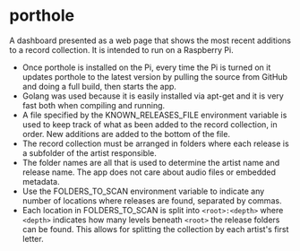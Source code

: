 # porthole

A dashboard presented as a web page that shows the most recent additions to a record collection. It is intended to run on a Raspberry Pi.

* Once porthole is installed on the Pi, every time the Pi is turned on it updates porthole to the latest version by pulling the source from GitHub and doing a full build, then starts the app.
* Golang was used because it is easily installed via apt-get and it is very fast both when compiling and running.
* A file specified by the KNOWN_RELEASES_FILE environment variable is used to keep track of what as been added to the record collection, in order. New additions are added to the bottom of the file.
* The record collection must be arranged in folders where each release is a subfolder of the artist responsible.
* The folder names are all that is used to determine the artist name and release name. The app does not care about audio files or embedded metadata.
* Use the FOLDERS_TO_SCAN environment variable to indicate any number of locations where releases are found, separated by commas.
* Each location in FOLDERS_TO_SCAN is split into `<root>:<depth>` where `<depth>` indicates how many levels beneath `<root>` the release folders can be found. This allows for splitting the collection by each artist's first letter.
